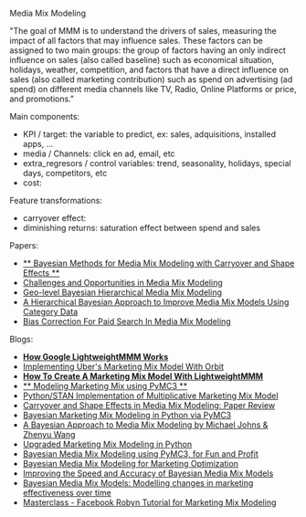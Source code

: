 Media Mix Modeling

"The goal of MMM is to understand the drivers of sales, measuring the impact of all factors that may influence sales. These factors can be assigned to two main groups: the group of factors having an only indirect influence on sales (also called baseline) such as economical situation, holidays, weather, competition, and factors that have a direct influence on sales (also called marketing contribution) such as spend on advertising (ad spend) on different media channels like TV, Radio, Online Platforms or price, and promotions."

Main components:
* KPI / target: the variable to predict, ex: sales, adquisitions, installed apps, ...
* media / Channels: click en ad, email, etc
* extra_regresors / control variables: trend, seasonality, holidays, special days, competitors, etc
* cost: 

Feature transformations:
* carryover effect: 
* diminishing returns: saturation effect between spend and sales


Papers:
* [** Bayesian Methods for Media Mix Modeling with Carryover and Shape Effects **](https://research.google/pubs/pub46001/)
* [ Challenges and Opportunities in Media Mix Modeling ](https://research.google/pubs/pub45998/)
* [ Geo-level Bayesian Hierarchical Media Mix Modeling ](https://research.google/pubs/pub46000/)
* [ A Hierarchical Bayesian Approach to Improve Media Mix Models Using Category Data ](https://research.google/pubs/pub45999/)
* [ Bias Correction For Paid Search In Media Mix Modeling ](https://research.google/pubs/pub46861/)

Blogs:
* [**How Google LightweightMMM Works**](https://getrecast.com/google-lightweightmmm/)
* [Implementing Uber's Marketing Mix Model With Orbit](https://forecastegy.com/posts/implementing-uber-marketing-mix-model-with-orbit/)
* [**How To Create A Marketing Mix Model With LightweightMMM**](https://forecastegy.com/posts/how-to-create-a-marketing-mix-model-with-lightweightmmm)
* [** Modeling Marketing Mix using PyMC3 **](https://towardsdatascience.com/modeling-marketing-mix-using-pymc3-ba18dd9e6e68)
* [Python/STAN Implementation of Multiplicative Marketing Mix Model](https://towardsdatascience.com/python-stan-implementation-of-multiplicative-marketing-mix-model-with-deep-dive-into-adstock-a7320865b334)
* [Carryover and Shape Effects in Media Mix Modeling: Paper Review](https://towardsdatascience.com/carryover-and-shape-effects-in-media-mix-modeling-paper-review-fd699b509e2d)
* [Bayesian Marketing Mix Modeling in Python via PyMC3](https://towardsdatascience.com/bayesian-marketing-mix-modeling-in-python-via-pymc3-7b2071f6001a)
* [A Bayesian Approach to Media Mix Modeling by Michael Johns & Zhenyu Wang](https://discourse.pymc.io/t/a-bayesian-approach-to-media-mix-modeling-by-michael-johns-zhenyu-wang/6024)
* [Upgraded Marketing Mix Modeling in Python](https://towardsdatascience.com/an-upgraded-marketing-mix-modeling-in-python-5ebb3bddc1b6)
* [Bayesian Media Mix Modeling using PyMC3, for Fun and Profit](https://engineering.hellofresh.com/bayesian-media-mix-modeling-using-pymc3-for-fun-and-profit-2bd4667504e6)
* [Bayesian Media Mix Modeling for Marketing Optimization](https://www.pymc-labs.io/blog-posts/bayesian-media-mix-modeling-for-marketing-optimization/)
* [Improving the Speed and Accuracy of Bayesian Media Mix Models](https://www.pymc-labs.io/blog-posts/reducing-customer-acquisition-costs-how-we-helped-optimizing-hellofreshs-marketing-budget/)
* [Bayesian Media Mix Models: Modelling changes in marketing effectiveness over time](https://www.pymc-labs.io/blog-posts/modelling-changes-marketing-effectiveness-over-time/)
* [Masterclass - Facebook Robyn Tutorial for Marketing Mix Modeling](https://www.youtube.com/playlist?list=PLdaWFt7A-Gf0iyEHwRTuneNN9wKQmJ-QB)
